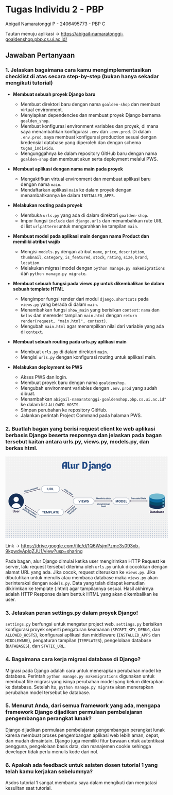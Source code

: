 # Tugas Individu 2 - PBP 
Abigail Namaratonggi P - 2406495773 - PBP C

Tautan menuju aplikasi  -> https://abigail-namaratonggi-goaldenshop.pbp.cs.ui.ac.id/

## Jawaban Pertanyaan
### 1. Jelaskan bagaimana cara kamu mengimplementasikan checklist di atas secara step-by-step (bukan hanya sekadar mengikuti tutorial)
* **Membuat sebuah proyek Django baru**
    - Membuat direktori baru dengan nama `goalden-shop` dan membuat virtual environment.
    - Menyiapkan dependencies dan membuat proyek Django bernama `goalden_shop`. 
    - Membuat konfigurasi environment variables dan proyek, di mana saya menambahkan konfigurasi `.env` dan `.env.prod`. Di dalam `.env.prod`, saya membuat konfigurasi production sesuai dengan kredensial database yang diperoleh dan dengan schema `tugas_individu`. 
    - Mengunggahnya ke dalam repository GitHub baru dengan nama  `goalden-shop` dan membuat akun serta deployment melalui PWS.

* **Membuat aplikasi dengan nama main pada proyek**
    - Mengaktifkan virtual environment dan membuat aplikasi baru dengan nama `main`. 
    - Mendaftarkan aplikasi `main` ke dalam proyek dengan menambahkannya ke dalam `INSTALLED_APPS`.

* **Melakukan routing pada proyek**
   - Membuka `urls.py` yang ada di dalam direktori `goalden-shop`.
   - Impor fungsi `include` dari `django.urls` dan menambahkan rute URL di list `urlpatterns`untuk mengarahkan ke tampilan `main`.

* **Membuat model pada aplikasi main dengan nama Product dan memiliki atribut wajib**
    - Mengisi `models.py` dengan atribut `name`, `price`, `description`, `thumbnail`, `category`, `is_featured`, `stock`, `rating`, `size`, `brand`, `location`.
    - Melakukan migrasi model dengan `python manage.py makemigrations` dan `python manage.py migrate`.

* **Membuat sebuah fungsi pada views.py untuk dikembalikan ke dalam sebuah template HTML**
    - Mengimpor fungsi render dari modul `django.shortcuts` pada `views.py` yang berada di dalam `main`.
    - Menambahkan fungsi `show_main` yang berisikan `context`: `nama` dan `kelas` dan merender tampilan `main.html` dengan `return render(request, "main.html", context)`.
    - Mengubah `main.html` agar menampilkan nilai dari variable yang ada di `context`.

* **Membuat sebuah routing pada urls.py aplikasi main**
    - Membuat `urls.py` di dalam direktori `main`.
    - Mengisi `urls.py` dengan konfigurasi routing untuk aplikasi main.

* **Melakukan deployment ke PWS**
    - Akses PWS dan login.
    - Membuat proyek baru dengan nama `goaldenshop`.
    - Mengubah environment variables dengan `.env.prod` yang sudah dibuat.
    - Menambahkan `abigail-namaratonggi-goaldenshop.pbp.cs.ui.ac.id"` ke dalam list `ALLOWED_HOSTS`.
    - Simpan perubahan ke repository GitHub.
    - Jalankan perintah Project Command pada halaman PWS.


### 2. Buatlah bagan yang berisi request client ke web aplikasi berbasis Django beserta responnya dan jelaskan pada bagan tersebut kaitan antara urls.py, views.py, models.py, dan berkas html.
![alt text](<Bagan Alur Django-1.png>)

Link -> https://drive.google.com/file/d/1Q6WsjmPzmc3s093xb-9kpwdvAplgZJU1/view?usp=sharing

Pada bagan, alur Django dimulai ketika user mengirimkan HTTP Request ke server, lalu request tersebut diterima oleh `urls.py` untuk dicocokkan dengan alamat URL yang ada. Jika cocok, request diteruskan ke `views.py`. Jika dibutuhkan untuk menulis atau membaca database maka `views.py` akan berinteraksi dengan `models.py`. Data yang telah didapat kemudian dikirimkan ke template (.html) agar tampilannya sesuai. Hasil akhirnya adalah HTTP Response dalam bentuk HTML yang akan dikembalikan ke user.

### 3. Jelaskan peran settings.py dalam proyek Django!
`settings.py` berfungsi untuk mengatur project web. `settings.py` berisikan konfigurasi proyek seperti pengaturan keamanan (`SECRET_KEY`, `DEBUG`, dan `ALLOWED_HOSTS`), konfigurasi aplikasi dan middleware (`INSTALLED_APPS` dan `MIDDLEWARE`), pengaturan tampilan (`TEMPLATES`), pengelolaan database (`DATABASES`), dan `STATIC_URL`.

### 4. Bagaimana cara kerja migrasi database di Django?
Migrasi pada Django adalah cara untuk menerapkan perubahan model ke database. Perintah `python manage.py makemigrations` digunakan untuk membuat file migrasi yang isinya perubahan model yang belum diterapkan ke database. Setelah itu, `python manage.py migrate` akan menerapkan perubahan model tersebut ke database.

### 5. Menurut Anda, dari semua framework yang ada, mengapa framework Django dijadikan permulaan pembelajaran pengembangan perangkat lunak?
Django dijadikan permulaan pembelajaran pengembangan perangkat lunak karena membuat proses pengembangan aplikasi web lebih aman, cepat, dan mudah dimaintain. Django juga memiliki fitur bawaan untuk autentikasi pengguna, pengelolaan basis data, dan manajemen cookie sehingga developer tidak perlu menulis kode dari nol.

### 6. Apakah ada feedback untuk asisten dosen tutorial 1 yang telah kamu kerjakan sebelumnya?
Asdos tutorial 1 sangat membantu saya dalam mengikuti dan mengatasi kesulitan saat tutorial.
